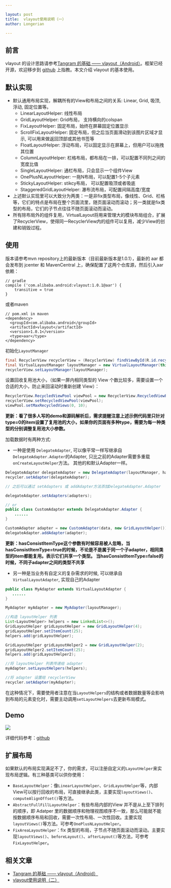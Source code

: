 ```yaml
---

layout: post
title:  vlayout使用说明（一）
author: Longerian

---
```


## 前言

vlayout 的设计思路请参考[Tangram 的基础 —— vlayout（Android）](http://pingguohe.net/2017/02/28/vlayout-design.html)。框架已经开源，欢迎移步到 [github](https://github.com/alibaba/vlayout) 上指教。本文介绍 vlayout 的基本使用。

## 默认实现

 * 默认通用布局实现，解耦所有的View和布局之间的关系: Linear, Grid, 吸顶, 浮动, 固定位置等。
	* LinearLayoutHelper: 线性布局
	* GridLayoutHelper:  Grid布局， 支持横向的colspan
	* FixLayoutHelper: 固定布局，始终在屏幕固定位置显示
	* ScrollFixLayoutHelper: 固定布局，但之后当页面滑动到该图片区域才显示, 可以用来做返回顶部或其他书签等
	* FloatLayoutHelper: 浮动布局，可以固定显示在屏幕上，但用户可以拖拽其位置
	* ColumnLayoutHelper: 栏格布局，都布局在一排，可以配置不同列之间的宽度比值
	* SingleLayoutHelper: 通栏布局，只会显示一个组件View
	* OnePlusNLayoutHelper: 一拖N布局，可以配置1-5个子元素
	* StickyLayoutHelper: stikcy布局， 可以配置吸顶或者吸底
	* StaggeredGridLayoutHelper: 瀑布流布局，可配置间隔高度/宽度
 * 上述默认实现里可以大致分为两类：一是非fix类型布局，像线性、Grid、栏格等，它们的特点是布局在整个页面流里，随页面滚动而滚动；另一类就是fix类型的布局，它们的子节点往往不随页面滚动而滚动。
 * 所有除布局外的组件复用，VirtualLayout将用来管理大的模块布局组合，扩展了RecyclerView，使得同一RecyclerView内的组件可以复用，减少View的创建和销毁过程。

## 使用

版本请参考mvn repository上的最新版本（目前最新版本是1.0.1），最新的 aar 都会发布到 jcenter 和 MavenCentral 上，确保配置了这两个仓库源，然后引入aar依赖：

```
// gradle
compile ('com.alibaba.android:vlayout:1.0.1@aar') {
	transitive = true
}
```

或者maven

```
// pom.xml in maven
<dependency>
  <groupId>com.alibaba.android</groupId>
  <artifactId>vlayout</artifactId>
  <version>1.0.1</version>
  <type>aar</type>
</dependency>
```


初始化```LayoutManager```

```java
final RecyclerView recyclerView = (RecyclerView) findViewById(R.id.recycler_view);
final VirtualLayoutManager layoutManager = new VirtualLayoutManager(this);
recyclerView.setLayoutManager(layoutManager);
```

设置回收复用池大小，（如果一屏内相同类型的 View 个数比较多，需要设置一个合适的大小，防止来回滚动时重新创建 View）：

```java
RecyclerView.RecycledViewPool viewPool = new RecyclerView.RecycledViewPool();
recyclerView.setRecycledViewPool(viewPool);
viewPool.setMaxRecycledViews(0, 10);
```
**更新：看了很多人写的demo和源码解析后，需求提醒注意上述示例代码里只针对type=0的item设置了复用池的大小，如果你的页面有多种type，需要为每一种类型的分别调整复用池大小参数。**

加载数据时有两种方式:

* 一种是使用 ```DelegateAdapter```, 可以像平常一样写继承自```DelegateAdapter.Adapter```的Adapter, 只比之前的Adapter需要多重载```onCreateLayoutHelper```方法。
其他的和默认Adapter一样。

```java
DelegateAdapter delegateAdapter = new DelegateAdapter(layoutManager, hasConsistItemType);
recycler.setAdapter(delegateAdapter);

// 之后可以通过 setAdapters 或 addAdapter方法添加DelegateAdapter.Adapter

delegateAdapter.setAdapters(adapters);

// or
public class CustomAdapter extends DelegateAdapter.Adapter {
	......
}

CustomAdapter adapter = new CustomAdapter(data, new GridLayoutHelper());
delegateAdapter.addAdapter(adapter);

```
**更新：hasConsistItemType这个参数有时候容易被人忽略，当hasConsistItemType=true的时候，不论是不是属于同一个子adapter，相同类型的item都能复用。表示它们共享一个类型。
当hasConsistItemType=false的时候，不同子adapter之间的类型不共享**

* 另一种是当业务有自定义的复杂需求的时候, 可以继承自```VirtualLayoutAdapter```, 实现自己的Adapter

```java
public class MyAdapter extends VirtualLayoutAdapter {
   ......
}

MyAdapter myAdapter = new MyAdapter(layoutManager);

//构造 layoutHelper 列表
List<LayoutHelper> helpers = new LinkedList<>();
GridLayoutHelper gridLayoutHelper = new GridLayoutHelper(4);
gridLayoutHelper.setItemCount(25);
helpers.add(gridLayoutHelper);

GridLayoutHelper gridLayoutHelper2 = new GridLayoutHelper(2);
gridLayoutHelper2.setItemCount(25);
helpers.add(gridLayoutHelper2);

//将 layoutHelper 列表传递给 adapter
myAdapter.setLayoutHelpers(helpers);

//将 adapter 设置给 recyclerView
recycler.setAdapter(myAdapter);

```

在这种情况下，需要使用者注意在当```LayoutHelpers```的结构或者数据数量等会影响到布局的元素变化时，需要主动调用```setLayoutHelpers```去更新布局模式。

## Demo

![](http://img3.tbcdn.cn/L1/461/1/1b9bfb42009047f75cee08ae741505de2c74ac0a)

详细代码参考：[github](https://github.com/alibaba/vlayout/tree/master/examples)

## 扩展布局
如果默认的布局实现满足不了，你的需求，可以注册自定义的```LayoutHelper```来实现布局逻辑。有三种基类可以供你使用：

* ```BaseLayoutHelper```：像```LinearLayoutHelper```、```GridLayoutHelper```等，内部View可以按行回收的布局，可直接继承此类，主要实现```layoutViews()```、```computeAlignOffset()```等方法。
* ```AbstractFullFillLayoutHelper```：有些布局内部的View 并不是从上至下排列的顺序，即 Adatper 里的数据顺序和物理视图顺序不一致，那么可能就不能按数据顺序布局和回收，需要一次性布局、一次性回收。主要实现```layoutViews()```等方法。可参考```OnePlusNLayoutHelper```。
* ```FixAreaLayoutHelper```：fix 类型的布局，子节点不随页面滚动而滚动。主要实现```layoutViews()```、```beforeLayout()```、```afterLayout()```等方法，可参考```FixLayoutHelper```。

## 相关文章
+ [Tangram 的基础 —— vlayout（Android）](http://pingguohe.net/2017/02/28/vlayout-design.html)
+ [vlayout使用说明（二）](http://pingguohe.net/2017/03/03/vlayout-guide-2.html)